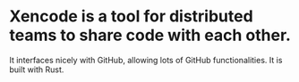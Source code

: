 # Xencode is a tool for distributed teams to share code with each other.
It interfaces nicely with GitHub, allowing lots of GitHub functionalities.
It is built with Rust.
